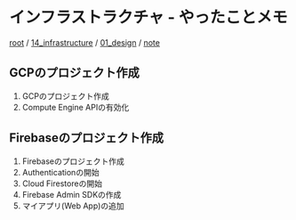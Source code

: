 # インフラストラクチャ - やったことメモ

[root](./../../../README.md) 
/ [14_infrastructure](./../README.md) 
/ [01_design](./README.md) 
/ [note](./note.md)

## GCPのプロジェクト作成

1. GCPのプロジェクト作成
2. Compute Engine APIの有効化

## Firebaseのプロジェクト作成

1. Firebaseのプロジェクト作成
2. Authenticationの開始
3. Cloud Firestoreの開始
4. Firebase Admin SDKの作成
5. マイアプリ(Web App)の追加
